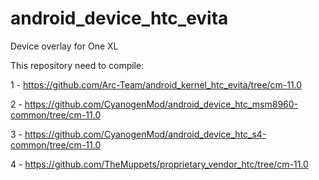 android_device_htc_evita
========================

Device overlay for One XL



This repository need to compile:

1 - https://github.com/Arc-Team/android_kernel_htc_evita/tree/cm-11.0

2 - https://github.com/CyanogenMod/android_device_htc_msm8960-common/tree/cm-11.0

3 - https://github.com/CyanogenMod/android_device_htc_s4-common/tree/cm-11.0

4 - https://github.com/TheMuppets/proprietary_vendor_htc/tree/cm-11.0

